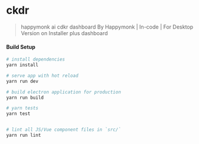 # ckdr

> happymonk ai cdkr dashboard
> By Happymonk | In-code | For Desktop Version on Installer plus dashboard

#### Build Setup

``` bash
# install dependencies
yarn install

# serve app with hot reload
yarn run dev

# build electron application for production
yarn run build

# yarn tests
yarn test


# lint all JS/Vue component files in `src/`
yarn run lint

```
